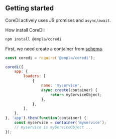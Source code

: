 ## Getting started

CoreDI actively uses JS promises and `async/await`.

How install CoreDI:

```bash
npm install @empla/coredi
```

First, we need create a container from [schema](schemas.md).

```js
const coredi = require('@empla/coredi');

coredi({
    app: {
        loaders: [
            {
                name: 'myservice',
                async create(container) {
                    return myServiceObject;
                },
            },
        ],
    },
}, 'app').then(function(container) {
    const myservice = container('myservice');  
    // myservice is myServiceObject ...
});
```
